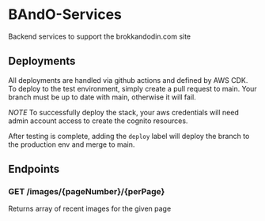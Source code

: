 # BAndO-Services

Backend services to support the brokkandodin.com site

## Deployments

All deployments are handled via github actions and defined by AWS CDK. To deploy to the test environment, simply create
a pull request to main. Your branch must be up to date with main, otherwise it will fail.

_NOTE_ To successfully deploy the stack, your aws credentials will need admin account access to create the cognito resources.

After testing is complete, adding the `deploy` label will deploy the branch to the production env and merge to main.

## Endpoints

### GET /images/{pageNumber}/{perPage}

Returns array of recent images for the given page
